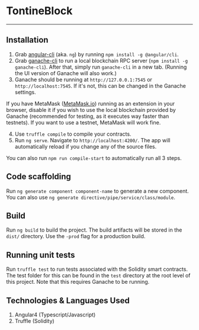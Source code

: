 # TontineBlock
 	
 ------------------------

## Installation
1. Grab [angular-cli](https://github.com/angular/angular-cli) (aka. `ng`) by running `npm install -g @angular/cli`.
2. Grab [ganache-cli](https://github.com/trufflesuite/ganache-cli) to run a local blockchain RPC server (`npm install -g ganache-cli`). After that, simply run `ganache-cli` in a new tab. (Running the UI version of Ganache will also work.)
3. Ganache should be running at `http://127.0.0.1:7545` or `http://localhost:7545`. If it's not, this can be changed in the Ganache settings.

If you have MetaMask ([MetaMask.io](https://metamask.io)) running as an extension in your browser, disable it if you wish to use the local blockchain provided by Ganache (recommended for testing, as it executes way faster than testnets). If you want to use a testnet, MetaMask will work fine.

4. Use `truffle compile` to compile your contracts.
5. Run `ng serve`. Navigate to `http://localhost:4200/`. The app will automatically reload if you change any of the source files.

You can also run `npm run compile-start` to automatically run all 3 steps.

## Code scaffolding

Run `ng generate component component-name` to generate a new component. You can also use `ng generate directive/pipe/service/class/module`.

## Build

Run `ng build` to build the project. The build artifacts will be stored in the `dist/` directory. Use the `-prod` flag for a production build.

## Running unit tests

Run `truffle test` to run tests associated with the Solidity smart contracts. The test folder for this can be found in the `test` directory at the root level of this project. Note that this requires Ganache to be running.

## Technologies & Languages Used
1. Angular4 (Typescript/Javascript)
2. Truffle (Solidity)

